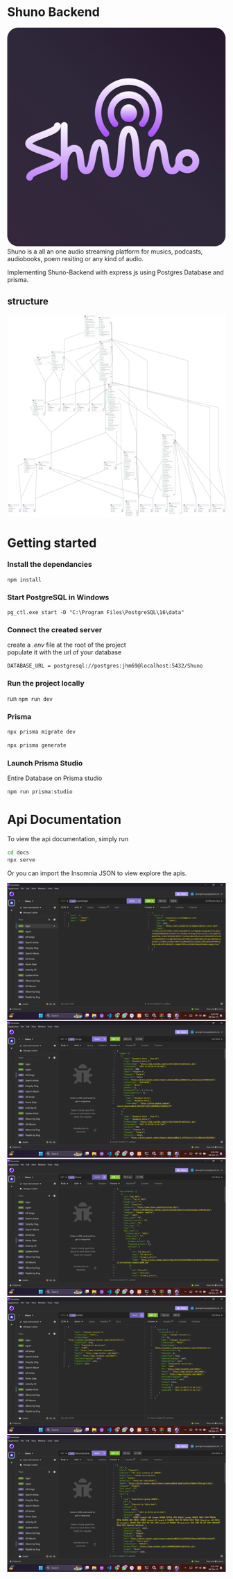 # Shuno Backend
![Login](/docs/screenshots/logo.png)
Shuno is a all an one audio streaming platform for musics, podcasts, audiobooks, poem resiting or any kind of audio.

Implementing Shuno-Backend with express js using Postgres Database and prisma.


## structure

<!-- A image from public/images folder  -->

![Shuno-Backend](./public/images/erd.png)


# Getting started

### Install the dependancies

```
npm install
```

### Start PostgreSQL in Windows

```
pg_ctl.exe start -D "C:\Program Files\PostgreSQL\16\data"
```

### Connect the created server

create a _.env_ file at the root of the project  
populate it with the url of your database

```
DATABASE_URL = postgresql://postgres:jhm69@localhost:5432/Shuno
```


### Run the project locally

run `npm run dev`

### Prisma
```bash
npx prisma migrate dev
```

```bash
npx prisma generate
```

### Launch Prisma Studio
Entire Database on Prisma studio
```bash
npm run prisma:studio
```

# Api Documentation
To view the api documentation, simply run
```bash
cd docs
npx serve
```
Or you can import the Insomnia JSON to view explore the apis.
 
![Login](/docs/screenshots/1.png)
![Login](/docs/screenshots/2.png)
![Login](/docs/screenshots/3.png)
![Login](/docs/screenshots/4.png)
![Login](/docs/screenshots/5.png)

 









